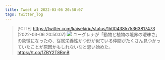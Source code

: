 ```yaml
---
title: Tweet at 2022-03-06 20:50:07
tags: twitter_log
---
```


> [!CITE] https://twitter.com/kaisekiriu/status/1500438575363817473 (2022-03-06 20:50:07)
> ![](https://twitter.com/kaisekiriu/status/1500438575363817473)
> ユーグレナが「動物と植物の境界の曖昧さ」の象徴になったの、従属栄養性かつ形が似ている仲間がたくさん見つかっていたことが原因かもしれないなと思い始めた。
> https://t.co/1ZBY2T8BmB

